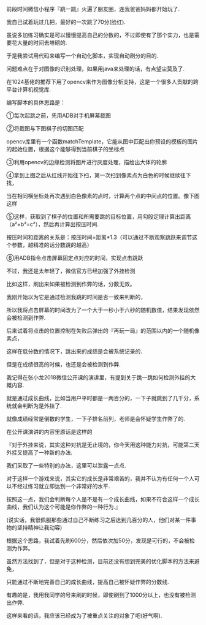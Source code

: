 前段时间微信小程序『跳一跳』火遍了朋友圈，连我爸爸妈妈都开始玩了.

我自己试着玩过几把，最好的一次跳了70分(脸红).

虽说多加练习确实是可以慢慢提高自己的分数的，不过即使有了那个实力，也是需要花大量的时间去堆砌的.

于是我尝试用代码来编写一个自动化脚本，实现自动刷分的目的.

问题难点在于对图像的识别处理，如果用java来处理的话，有点望尘莫及了.

在1024基佬的推荐下用了opencv来作为图像分析支持，这是一个很多人贡献的跨平台计算机视觉库.

编写脚本的具体思路是：

①每次起跳之前，先用ADB对手机屏幕截图



②将截图与下图棋子的切图匹配



opencv库里有一个函数matchTemplate，它能从图中匹配出你预设的模板的图片的起始位置，根据这个能够得到当前棋子的坐标点

③利用opencv的边缘检测将图片进行灰度处理，描绘出大体的轮廓



④拿到上图之后从红线开始往下扫，第一次扫到像素点为白色的时候继续往下找，

当在相同横坐标处再次遇到白色像素的点时，计算两个点的中间点的位置。像下图这样



⑤这样，获取到了棋子的位置和所需要跳的目标位置，用勾股定理计算出距离（a²+b²=c²），然后再计算出按压时间.

按压时间和距离的关系是：按压时间=距离*1.3（可以通过不断观察跳跃来调节这个参数，越精准的话分数跳的越高）

⑥用ADB指令点击屏幕固定点对应的时间，实现点击跳跃

不过，我还是太年轻了，微信官方已经加强了外挂检测



比如这样，刷出来如果被检测到作弊的话，分数无效。

我刚开始以为它是通过检测我跳的时间是否一致来判断的，

所以我将点击屏幕的时间改为了一个大于一秒小于六秒的随机数值，结果发现依然会被检测到作弊.

后来试着将点击的位置控制在失败后弹出的『再玩一局』的范围以内的一个随机像素点，

这样在低分数的情况下，跳出来的成绩是会被系统记录的.

但是在成绩很高的时候，也还是会被检测到作弊.

我记得在张小龙2018微信公开课的演讲里，有提到关于跳一跳如何检测外挂的大概内容.

就是通过成长曲线，比如当用户平时都是一两百分的，一下子就跳到了几千分，系统就会判断为是外挂了.

就像成绩经常是倒数的学生，一下子排名前列，老师是会怀疑学生作弊了的.

在公开课演讲的内容里原话是这样的

『对于外挂来说，其实这种对抗是无止境的，你今天用这种能力对抗，可能第二天外挂又提高了一种新的办法.

我们采取了一些特别的办法，这里可以泄露一点点.

对于这样一个游戏来说，其实它的成长是非常艰苦的，我并不认为有任何一个人可以不经过练习就立即达到一个非常好的水平.

按照这一点，我们会判断每个人是不是有一个成长曲线，如果不符合这样一个成长曲线，我们认为这个可能是你作弊的一种行为.』

(说实话，我很佩服那些通过自己不断练习之后达到几百分的人，他们对某一件事物的坚持精神让我动容)

根据这个思路，我试着先刷600分，然后依次加50分，发现是可行的，不会被检测为作弊。



虽然方法找到了，但是对于这种检测，目前还没有想到完美的优化脚本的方法来避免，

只能通过不断地完善自己的成长曲线，提高自己被怀疑作弊的分数线.

有趣的是，我用我同学的号来刷的时候，即使刷到了1000分以上，也没有被检测出作弊.



这样来看的话，我应该已经成为了被重点关注的对象了吧(好气啊).
